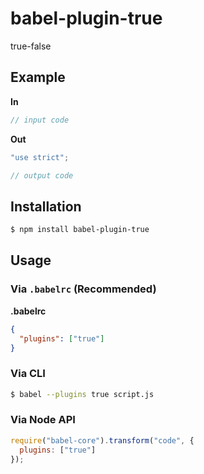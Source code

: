 # babel-plugin-true

true-false

## Example

**In**

```js
// input code
```

**Out**

```js
"use strict";

// output code
```

## Installation

```sh
$ npm install babel-plugin-true
```

## Usage

### Via `.babelrc` (Recommended)

**.babelrc**

```json
{
  "plugins": ["true"]
}
```

### Via CLI

```sh
$ babel --plugins true script.js
```

### Via Node API

```javascript
require("babel-core").transform("code", {
  plugins: ["true"]
});
```
